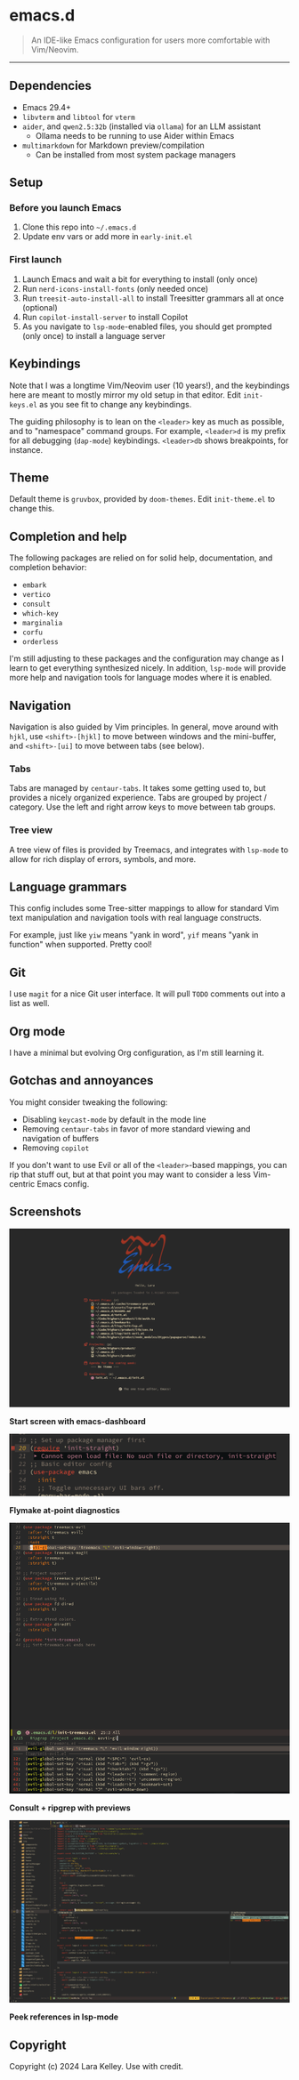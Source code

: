 # emacs.d

> An IDE-like Emacs configuration for users more comfortable with Vim/Neovim.

---

## Dependencies

- Emacs 29.4+
- `libvterm` and `libtool` for `vterm`
- `aider`, and `qwen2.5:32b` (installed via `ollama`) for an LLM assistant
  - Ollama needs to be running to use Aider within Emacs
- `multimarkdown` for Markdown preview/compilation
  - Can be installed from most system package managers

## Setup

### Before you launch Emacs

1. Clone this repo into `~/.emacs.d`
2. Update env vars or add more in `early-init.el`

### First launch

1. Launch Emacs and wait a bit for everything to install (only once)
2. Run `nerd-icons-install-fonts` (only needed once)
3. Run `treesit-auto-install-all` to install Treesitter grammars all at once (optional)
4. Run `copilot-install-server` to install Copilot
5. As you navigate to `lsp-mode`-enabled files, you should get prompted (only once) to install
   a language server

## Keybindings

Note that I was a longtime Vim/Neovim user (10 years!), and the keybindings
here are meant to mostly mirror my old setup in that editor. Edit `init-keys.el`
as you see fit to change any keybindings.

The guiding philosophy is to lean on the `<leader>` key as much as possible,
and to "namespace" command groups. For example, `<leader>d` is my prefix for
all debugging (`dap-mode`) keybindings. `<leader>db` shows breakpoints, for instance.

## Theme

Default theme is `gruvbox`, provided by `doom-themes`. Edit `init-theme.el` to change this.

## Completion and help

The following packages are relied on for solid help, documentation, and
completion behavior:

- `embark`
- `vertico`
- `consult`
- `which-key`
- `marginalia`
- `corfu`
- `orderless`

I'm still adjusting to these packages and the configuration may change as I
learn to get everything synthesized nicely. In addition, `lsp-mode` will provide
more help and navigation tools for language modes where it is enabled.

## Navigation

Navigation is also guided by Vim principles. In general, move around with `hjkl`,
use `<shift>-[hjkl]` to move between windows and the mini-buffer, and `<shift>-[ui]`
to move between tabs (see below).

### Tabs

Tabs are managed by `centaur-tabs`. It takes some getting used to, but provides a
nicely organized experience. Tabs are grouped by project / category. Use the left
and right arrow keys to move between tab groups.

### Tree view

A tree view of files is provided by Treemacs, and integrates with `lsp-mode` to
allow for rich display of errors, symbols, and more.

## Language grammars

This config includes some Tree-sitter mappings to allow for standard Vim
text manipulation and navigation tools with real language constructs.

For example, just like `yiw` means "yank in word", `yif` means "yank in function"
when supported. Pretty cool!

## Git

I use `magit` for a nice Git user interface. It will pull `TODO` comments out
into a list as well.

## Org mode

I have a minimal but evolving Org configuration, as I'm still learning it.

## Gotchas and annoyances

You might consider tweaking the following:

- Disabling `keycast-mode` by default in the mode line
- Removing `centaur-tabs` in favor of more standard viewing and navigation of buffers
- Removing `copilot`

If you don't want to use Evil or all of the `<leader>`-based mappings, you can rip
that stuff out, but at that point you may want to consider a less Vim-centric Emacs
config.

## Screenshots

![start screen](./assets/dashboard.png)

**Start screen with emacs-dashboard**

![flymake](./assets/flymake.png)

**Flymake at-point diagnostics**

![ripgrep](./assets/ripgrep.png)

**Consult + ripgrep with previews**

![peek references](./assets/lsp-peek.png)

**Peek references in lsp-mode**

## Copyright

Copyright (c) 2024 Lara Kelley. Use with credit.
